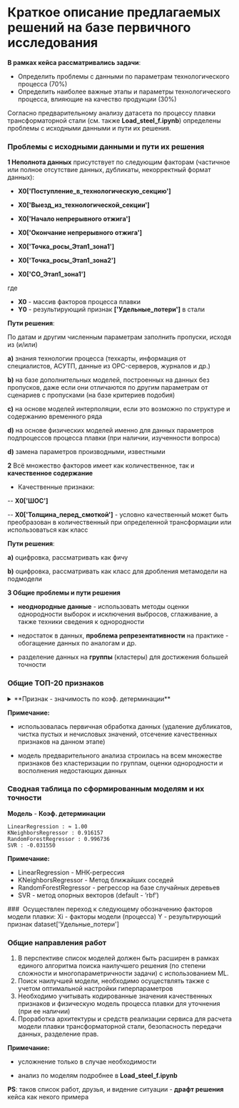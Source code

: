 # Краткое описание предлагаемых решений на базе первичного исследования

**В рамках кейса рассматривались задачи**:
- Определить проблемы с данными по параметрам технологического процесса (70%)
- Определить наиболее важные этапы и параметры технологического процесса, влияющие на
качество продукции (30%)

Согласно предварительному анализу датасета по процессу плавки трансформаторной стали (см. также **Load_steel_f.ipynb**) определены проблемы с исходными данными и пути их решения.

### **Проблемы с исходными данными и пути их решения**

**1 Неполнота данных** присутствует по следующим факторам (частичное или полное отсутствие данных, дубликаты, некорректный формат данных):
- **X0['Поступление_в_технологическую_секцию']**
- **X0['Выезд_из_технологической_секции']**

- **X0['Начало непрерывного отжига']**
- **X0['Окончание непрерывного отжига']**

- **X0['Точка_росы_Этап1_зона1']**
- **X0['Точка_росы_Этап1_зона2']**
- **X0['CO_Этап1_зона1']**

где
- **X0** - массив факторов процесса плавки
- **Y0** - результирующий признак **['Удельные_потери']** в стали

**Пути решения**:

По датам и другим численным параметрам заполнить пропуски, исходя из (и/или) 

**a)** знания технологии процесса (техкарты, информация от специалистов, АСУТП, данные из OPC-серверов, журналов и др.)

**b)** на базе дополнительных моделей, построенных на данных без пропусков, даже если они отличаются по другим параметрам от сценариев с пропусками (на базе критериев подобия)

**c)** на основе моделей интерполяции, если это возможно по структуре и содержанию временного ряда

**d)** на основе физических моделей именно для данных параметров подпроцессов процесса плавки (при наличии, изученности вопроса) 

**d)** замена параметров производными, известными


**2** Всё множество факторов имеет как количественное, так и **качественное содержание**

- Качественные признаки:

-- **X0['ШОС']**

-- **X0['Толщина_перед_смоткой']** - условно качественный может быть преобразован в количественный при определенной трансформации или использоваться как класс

**Пути решения**:

**a)** оцифровка, рассматривать как фичу

**b)** оцифровка, рассматривать как класс для дробления метамодели на подмодели


**3 Общие проблемы и пути решения**

- **неоднородные данные** - использовать методы оценки однородности выборок и исключения выбросов, сглаживание, а также техники сведения к однородности

- недостаток в данных, **проблема репрезентативности** на практике - обогащение данных по аналогам и др.

- разделение данных на **группы** (кластеры) для достижения большей точности


### **Общие ТОП-20 признаков**

<details>
  
<summary>**Признак - значимость по коэф. детерминации** </summary>

<ul>
<li>Удельные_потери	- 1.000000</ul>
<li>Средние_магнитные_потери	0.797610</ul>
<li>F	0.488820</ul>
<li>Al	0.472760</ul>
<li>Коэффициент_свойств_стали	0.447074</ul>
<li>Cr	0.386131</ul>
<li>Азот_среднее	0.370441</ul>
<li>Азот_начало	0.274943</ul>
<li>Азот_конец	0.273847</ul>
<li>Толщина_МС	0.260606</ul>
<li>Si	0.221579</ul>
<li>C	0.207444</ul>
<li>Углерод_конец	0.201244</ul>
<li>Углерод_среднее	0.183379</ul>
<li>Sn	0.177957</ul>
<li>Датчик_механических_свойств	0.175156</ul>
<li>Кислород_начало	0.153553</ul>
<li>T_Этап1_зона4	0.148593</ul>
<li>H2_Этап4_зона1	0.146318</ul>
<li>T_Этап1_зона5	0.140490</ul>

</ul>

</details>


**Примечание:** 

- использовалась первичная обработка данных (удаление дубликатов, чистка пустых и нечисловых значений, отсечение качественных признаков на данном этапе)

- модель предварительного анализа строилась на всем множестве признаков без кластеризации по группам, оценки однородности и восполнения недостающих данных

### **Сводная таблица по сформированным моделям и их точности**

**Модель** - **Коэф. детерминации**
```
LinearRegression : ≈ 1.00
KNeighborsRegressor : 0.916157
RandomForestRegressor : 0.996736
SVR : -0.031550
```

**Примечание:** 
- LinearRegression - МНК-регрессия
- KNeighborsRegressor - Метод ближайших соседей
- RandomForestRegressor - регрессор на базе случайных деревьев
- SVR - метод опорных векторов (default - ’rbf’)

### 
Осуществлен переход к следующему обозначению факторов модели плавки:
Xi - факторы модели (процесса)
Y - результирующий признак dataset['Удельные_потери'] 


### **Общие направления работ**

1. В перспективе список моделей должен быть расширен в рамках единого алгоритма поиска наилучшего решения (по степени сложности и многопараметричности задачи) с использованием ML. 
2. Поиск наилучшей модели, необходимо осуществлять также с учетом оптимальной настройки гиперпараметров
3. Необходимо учитывать кодированные значения качественных признаков и физическую модель процесса плавки для уточнения (при ее наличии)
4. Проработка архитектуры и средств реализации сервиса для расчета модели плавки трансформаторной стали, безопасность передачи данных, разделение прав.

**Примечание:** 

- усложнение только в случае необходимости

- анализ по моделям подробнее в **Load_steel_f.ipynb**

**PS**: таков список работ, друзья, и видение ситуации - **драфт решения** кейса как некого примера
